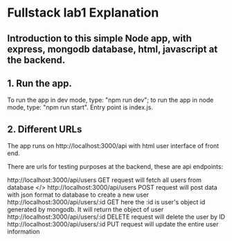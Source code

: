 # Fullstack lab1 Explanation
## Introduction to this simple Node app, with express, mongodb database, html, javascript at the backend.
## 1. Run the app.
To run the app in dev mode, type: "npm run dev";  to run the app in node mode, type: "npm run start". Entry point is index.js.

## 2. Different URLs 
The app runs on http://localhost:3000/api with html user interface of front end.


There are urls for testing purposes at the backend, these are api endpoints:

http://localhost:3000/api/users  GET request will fetch all users from database </>
http://localhost:3000/api/users  POST request will post data with json format to database to create a new user
http://localhost:3000/api/users/:id  GET here the :id is user's object id generated by mongodb. It will return the object of user
http://localhost:3000/api/users/:id  DELETE request will delete the user by ID
http://localhost:3000/api/users/:id  PUT request will update the entire user information


